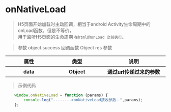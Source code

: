 # onNativeLoad
 > H5页面开始加载时主动回调，相当于android Activity生命周期中的onLoad函数，但是不等价，<br>
   用于监听H5页面的生命周期 `在html的onLoad 之前执行。`

> 参数 object.success 回调函数 Object res 参数

<table>
    <thead>
    <tr>
        <th>属性</th>
        <th>类型</th>
        <th>说明</th>
    </tr>
    </thead>
    <tbody>
    <tr>
        <th style="width: 200px">data</th>
        <th style="width: 200px;">Object</th>
        <th style="width: 300px;">
            通过url传递过来的参数
        </th>
    </tr>
    </tbody>
</table>

> 示例代码
```js
    window.onNativeLoad = function (params) {
        console.log("-------->onNativeLoad接收参数：",params);
    };
```
